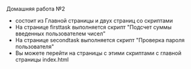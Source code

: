 Домашняя работа №2

- состоит из Главной страницы и двух страниц со скриптами
- На странице firsttask выполняется скрипт "Подсчет суммы введенных пользователем чисел"
- На странице secondtask выполняется скрипт "Проверка пароля пользователя"
- Вы можете перейти на страницы с этими скриптами с главной страницы index.html